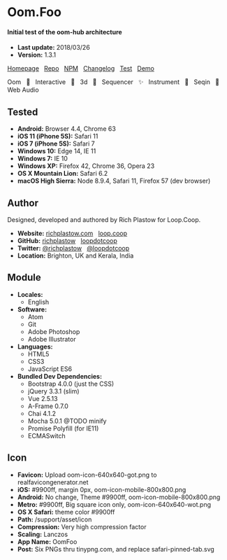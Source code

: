 # Oom.Foo

#### Initial test of the oom-hub architecture

+ __Last update:__  2018/03/26 <!-- OOMBUMPABLE -->
+ __Version:__      1.3.1 <!-- OOMBUMPABLE -->

[Homepage](http://oom-foo.loop.coop/) &nbsp;
[Repo](https://github.com/loopdotcoop/oom-foo) &nbsp;
[NPM](https://www.npmjs.com/package/oom-foo) &nbsp;
[Changelog](http://oom-foo.loop.coop/CHANGELOG) &nbsp;
[Test](http://oom-foo.loop.coop/support/test.html) &nbsp;
[Demo](http://oom-foo.loop.coop/support/demo.html)  

Oom &nbsp;
🔅 &nbsp;
Interactive &nbsp;
🌟 &nbsp;
3d &nbsp;
🍍 &nbsp;
Sequencer &nbsp;
✨ &nbsp;
Instrument &nbsp;
🎉 &nbsp;
Seqin &nbsp;
🔸 &nbsp;
Web Audio  




## Tested

+ __Android:__             Browser 4.4, Chrome 63
+ __iOS 11 (iPhone 5S):__  Safari 11
+ __iOS 7 (iPhone 5S):__   Safari 7
+ __Windows 10:__          Edge 14, IE 11
+ __Windows 7:__           IE 10
+ __Windows XP:__          Firefox 42, Chrome 36, Opera 23
+ __OS X Mountain Lion:__  Safari 6.2
+ __macOS High Sierra:__   Node 8.9.4, Safari 11, Firefox 57 (dev browser)




## Author

Designed, developed and authored by Rich Plastow for Loop.Coop.

+ __Website:__
  [richplastow.com](https://richplastow.com/) &nbsp;
  [loop.coop](https://loop.coop/)
+ __GitHub:__
  [richplastow](https://github.com/richplastow) &nbsp;
  [loopdotcoop](https://github.com/loopdotcoop)
+ __Twitter:__
  [@richplastow](https://twitter.com/richplastow) &nbsp;
  [@loopdotcoop](https://twitter.com/loopdotcoop)
+ __Location:__
  Brighton, UK and Kerala, India




## Module

+ __Locales:__
  - English
+ __Software:__
  - Atom
  - Git
  - Adobe Photoshop
  - Adobe Illustrator
+ __Languages:__
  - HTML5
  - CSS3
  - JavaScript ES6
+ __Bundled Dev Dependencies:__
  - Bootstrap 4.0.0 (just the CSS)
  - jQuery 3.3.1 (slim)
  - Vue 2.5.13
  - A-Frame 0.7.0
  - Chai 4.1.2
  - Mocha 5.0.1 @TODO minify
  - Promise Polyfill (for IE11)
  - ECMASwitch




## Icon

+ __Favicon:__      Upload oom-icon-640x640-got.png to realfavicongenerator.net
+ __iOS:__          #9900ff, margin 0px, oom-icon-mobile-800x800.png
+ __Android:__      No change, Theme #9900ff, oom-icon-mobile-800x800.png
+ __Metro:__        #9900ff, Big square icon only, oom-icon-640x640-wot.png
+ __OS X Safari:__  theme color #9900ff
+ __Path:__         /support/asset/icon
+ __Compression:__  Very high compression factor
+ __Scaling:__      Lanczos
+ __App Name:__     OomFoo
+ __Post:__         Six PNGs thru tinypng.com, and replace safari-pinned-tab.svg
